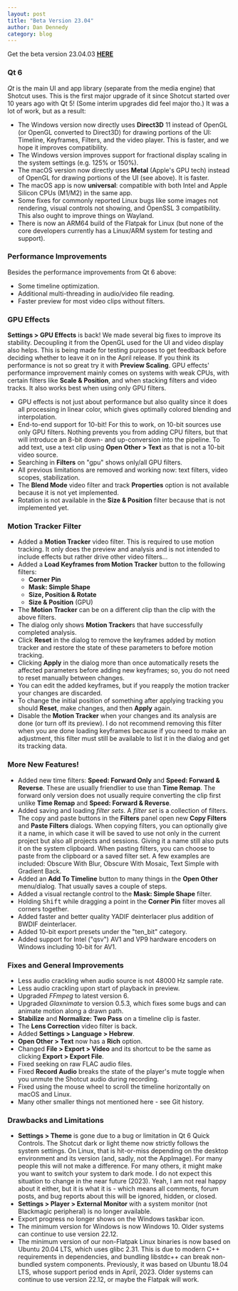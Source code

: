 ```yaml
---
layout: post
title: "Beta Version 23.04"
author: Dan Dennedy
category: blog
---
```


Get the beta version 23.04.03 [**HERE**](https://github.com/mltframework/shotcut/releases/tag/v23.04.03)

### Qt 6

*Qt* is the main UI and app library (separate from the media engine) that Shotcut uses. This is the first major upgrade of it since Shotcut started over 10 years ago with Qt 5! (Some interim upgrades did feel major tho.) It was a lot of work, but as a result:

- The Windows version now directly uses **Direct3D** 11 instead of OpenGL (or OpenGL converted to Direct3D) for drawing portions of the UI: Timeline, Keyframes, Filters, and the video player. This is faster, and we hope it improves compatibility.
- The Windows version improves support for fractional display scaling in the system settings (e.g. 125% or 150%).
- The macOS version now directly uses **Metal** (Apple's GPU tech) instead of OpenGL for drawing portions of the UI (see above). It is faster.
- The macOS app is now **universal**: compatible with both Intel and Apple Silicon CPUs (M1/M2) in the same app.
- Some fixes for commonly reported Linux bugs like some images not rendering, visual controls not showing, and OpenSSL 3 compatibility. This also ought to improve things on Wayland.
- There is now an ARM64 build of the Flatpak for Linux (but none of the core developers currently has a Linux/ARM system for testing and support).

### Performance Improvements

Besides the performance improvements from Qt 6 above:

- Some timeline optimization.
- Additional multi-threading in audio/video file reading.
- Faster preview for most video clips without filters.

### GPU Effects

**Settings > GPU Effects** is back! We made several big fixes to improve its stability. Decoupling it from the OpenGL used for the UI and video display also helps. This is being made for testing purposes to get feedback before deciding whether to leave it on in the April release. If you think its performance is not so great try it with **Preview Scaling**. GPU effects' performance improvement mainly comes on systems with weak CPUs, with certain filters like **Scale & Position**, and when stacking filters and video tracks. It also works best when using only GPU filters.

- GPU effects is not just about performance but also quality since it does all processing in linear color, which gives optimally colored blending and interpolation.
- End-to-end support for 10-bit! For this to work, on 10-bit sources use only GPU filters. Nothing prevents you from adding CPU filters, but that will introduce an 8-bit down- and up-conversion into the pipeline. To add text, use a text clip using **Open Other > Text** as that is not a 10-bit video source.
- Searching in **Filters** on "gpu" shows only/all GPU filters.
- All previous limitations are removed and working now: text filters, video scopes, stabilization.
- The **Blend Mode** video filter and track **Properties** option is not available because it is not yet implemented.
- Rotation is not available in the **Size & Position** filter because that is not implemented yet.

### Motion Tracker Filter

- Added a **Motion Tracker** video filter. This is required to use motion tracking. It only does the preview and analysis and is not intended to include effects but rather drive other video filters...
- Added a **Load Keyframes from Motion Tracker** button to the following filters:
  - **Corner Pin**
  - **Mask: Simple Shape**
  - **Size, Position & Rotate**
  - **Size & Position** (GPU)
- The **Motion Tracker** can be on a different clip than the clip with the above filters.
- The dialog only shows **Motion Tracker**s that have successfully completed analysis.
- Click **Reset** in the dialog to remove the keyframes added by motion tracker and restore the state of these parameters to before motion tracking.
- Clicking **Apply** in the dialog more than once automatically resets the affected parameters before adding new keyframes; so, you do not need to reset manually between changes.
- You can edit the added keyframes, but if you reapply the motion tracker your changes are discarded.
- To change the initial position of something after applying tracking you should **Reset**, make changes, and then **Apply** again.
- Disable the **Motion Tracker** when your changes and its analysis are done (or turn off its preview). I do not recommend removing this filter when you are done loading keyframes because if you need to make an adjustment, this filter must still be available to list it in the dialog and get its tracking data.

### More New Features!

- Added new time filters: **Speed: Forward Only** and **Speed: Forward & Reverse**. These are usually friendlier to use than **Time Remap**. The forward only version does not usually require converting the clip first unlike **Time Remap** and **Speed: Forward & Reverse**.
- Added saving and loading *filter sets*. A *filter set* is a collection of filters. The copy and paste buttons in the **Filters** panel open new **Copy Filters** and **Paste Filters** dialogs. When copying filters, you can optionally give it a name, in which case it will be saved to use not only in the current project but also all projects and sessions. Giving it a name still also puts it on the system clipboard. When pasting filters, you can choose to paste from the clipboard or a saved filter set. A few examples are included: Obscure With Blur, Obscure With Mosaic, Text Simple with Gradient Back.
- Added an **Add To Timeline** button to many things in the **Open Other** menu/dialog. That usually saves a couple of steps.
- Added a visual rectangle control to the **Mask: Simple Shape** filter.
- Holding <kbd>Shift</kbd> while dragging a point in the **Corner Pin** filter moves all corners together.
- Added faster and better quality YADIF deinterlacer plus addition of BWDIF deinterlacer.
- Added 10-bit export presets under the "ten_bit" category.
- Added support for Intel ("qsv") AV1 and VP9 hardware encoders on Windows including 10-bit for AV1.

### Fixes and General Improvements

- Less audio crackling when audio source is not 48000 Hz sample rate.
- Less audio crackling upon start of playback in preview.
- Upgraded *FFmpeg* to latest version 6.
- Upgraded *Glaxnimate* to version 0.5.3, which fixes some bugs and can animate motion along a drawn path.
- **Stabilize** and **Normalize: Two Pass** on a timeline clip is faster.
- The **Lens Correction** video filter is back.
- Added **Settings > Language > Hebrew**.
- **Open Other > Text** now has a **Rich** option.
- Changed **File > Export > Video** and its shortcut to be the same as clicking **Export > Export File**.
- Fixed seeking on raw FLAC audio files.
- Fixed **Record Audio** breaks the state of the player's mute toggle when you unmute the Shotcut audio during recording.
- Fixed using the mouse wheel to scroll the timeline horizontally on macOS and Linux.
- Many other smaller things not mentioned here - see Git history.


### Drawbacks and Limitations

- **Settings > Theme** is gone due to a bug or limitation in Qt 6 Quick Controls. The Shotcut dark or light theme now strictly follows the system settings. On Linux, that is hit-or-miss depending on the desktop environment and its version (and, sadly, not the AppImage). For many people this will not make a difference. For many others, it might make you want to switch your system to dark mode. I do not expect this situation to change in the near future (2023). Yeah, I am not real happy about it either, but it is what it is - which means all comments, forum posts, and bug reports about this will be ignored, hidden, or closed.
- **Settings > Player > External Monitor** with a system monitor (not Blackmagic peripheral) is no longer available.
- Export progress no longer shows on the Windows taskbar icon.
- The minimum version for Windows is now Windows 10. Older systems can continue to use version 22.12.
- The minimum version of our non-Flatpak Linux binaries is now based on Ubuntu 20.04 LTS, which uses glibc 2.31. This is due to modern C++ requirements in dependencies, and bundling libstdc++ can break non-bundled system components. Previously, it was based on Ubuntu 18.04 LTS, whose support period ends in April, 2023. Older systems can continue to use version 22.12, or maybe the Flatpak will work.
